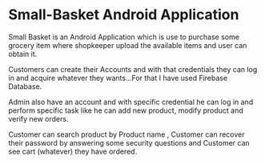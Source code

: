 # Small-Basket Android Application

Small Basket is an Android Application which is use to purchase some grocery item where shopkeeper upload the available items and user can obtain it.

Customers can create their Accounts and with that credentials they can log in and acquire whatever they wants...For that I have used Firebase Database.

Admin also have an account and with specific credential he can log in and perform specific task like he can add new product, modify product and verify new orders.

Customer can search product by Product name , Customer can recover their password by answering some security questions and Customer can see cart (whatever) they have ordered.

